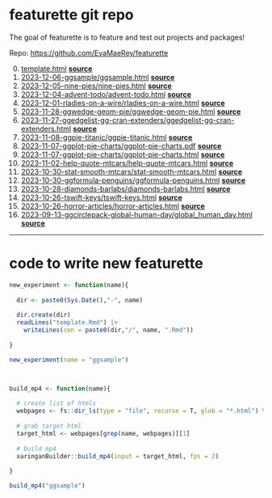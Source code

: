 
<!-- README.md is generated from README.Rmd. Please edit that file -->

# featurette git repo

<!-- badges: start -->

<!-- badges: end -->

The goal of featurette is to feature and test out projects and
packages\!

Repo: <https://github.com/EvaMaeRey/featurette>

0.  [template.html](https://evamaerey.github.io/featurette/template.html)
    **[source](https://github.com/evamaerey/featurette/blob/master/template.Rmd)**
1.  [2023-12-06-ggsample/ggsample.html](https://evamaerey.github.io/featurette/2023-12-06-ggsample/ggsample.html)
    **[source](https://github.com/evamaerey/featurette/blob/master/2023-12-06-ggsample/ggsample.Rmd)**
2.  [2023-12-05-nine-pies/nine-pies.html](https://evamaerey.github.io/featurette/2023-12-05-nine-pies/nine-pies.html)
    **[source](https://github.com/evamaerey/featurette/blob/master/2023-12-05-nine-pies/nine-pies.Rmd)**
3.  [2023-12-04-advent-todo/advent-todo.html](https://evamaerey.github.io/featurette/2023-12-04-advent-todo/advent-todo.html)
    **[source](https://github.com/evamaerey/featurette/blob/master/2023-12-04-advent-todo/advent-todo.Rmd)**
4.  [2023-12-01-rladies-on-a-wire/rladies-on-a-wire.html](https://evamaerey.github.io/featurette/2023-12-01-rladies-on-a-wire/rladies-on-a-wire.html)
    **[source](https://github.com/evamaerey/featurette/blob/master/2023-12-01-rladies-on-a-wire/rladies-on-a-wire.Rmd)**
5.  [2023-11-28-ggwedge-geom-pie/ggwedge-geom-pie.html](https://evamaerey.github.io/featurette/2023-11-28-ggwedge-geom-pie/ggwedge-geom-pie.html)
    **[source](https://github.com/evamaerey/featurette/blob/master/2023-11-28-ggwedge-geom-pie/ggwedge-geom-pie.Rmd)**
6.  [2023-11-27-ggedgelist-gg-cran-extenders/ggedgelist-gg-cran-extenders.html](https://evamaerey.github.io/featurette/2023-11-27-ggedgelist-gg-cran-extenders/ggedgelist-gg-cran-extenders.html)
    **[source](https://github.com/evamaerey/featurette/blob/master/2023-11-27-ggedgelist-gg-cran-extenders/ggedgelist-gg-cran-extenders.Rmd)**
7.  [2023-11-08-ggpie-titanic/ggpie-titanic.html](https://evamaerey.github.io/featurette/2023-11-08-ggpie-titanic/ggpie-titanic.html)
    **[source](https://github.com/evamaerey/featurette/blob/master/2023-11-08-ggpie-titanic/ggpie-titanic.Rmd)**
8.  [2023-11-07-ggplot-pie-charts/ggplot-pie-charts.pdf](https://evamaerey.github.io/featurette/2023-11-07-ggplot-pie-charts/ggplot-pie-charts.pdf)
    **[source](https://github.com/evamaerey/featurette/blob/master/2023-11-07-ggplot-pie-charts/ggplot-pie-charts.Rmd)**
9.  [2023-11-07-ggplot-pie-charts/ggplot-pie-charts.html](https://evamaerey.github.io/featurette/2023-11-07-ggplot-pie-charts/ggplot-pie-charts.html)
    **[source](https://github.com/evamaerey/featurette/blob/master/2023-11-07-ggplot-pie-charts/ggplot-pie-charts.Rmd)**
10. [2023-11-02-help-quote-mtcars/help-quote-mtcars.html](https://evamaerey.github.io/featurette/2023-11-02-help-quote-mtcars/help-quote-mtcars.html)
    **[source](https://github.com/evamaerey/featurette/blob/master/2023-11-02-help-quote-mtcars/help-quote-mtcars.Rmd)**
11. [2023-10-30-stat-smooth-mtcars/stat-smooth-mtcars.html](https://evamaerey.github.io/featurette/2023-10-30-stat-smooth-mtcars/stat-smooth-mtcars.html)
    **[source](https://github.com/evamaerey/featurette/blob/master/2023-10-30-stat-smooth-mtcars/stat-smooth-mtcars.Rmd)**
12. [2023-10-30-ggformula-penguins/ggformula-penguins.html](https://evamaerey.github.io/featurette/2023-10-30-ggformula-penguins/ggformula-penguins.html)
    **[source](https://github.com/evamaerey/featurette/blob/master/2023-10-30-ggformula-penguins/ggformula-penguins.Rmd)**
13. [2023-10-28-diamonds-barlabs/diamonds-barlabs.html](https://evamaerey.github.io/featurette/2023-10-28-diamonds-barlabs/diamonds-barlabs.html)
    **[source](https://github.com/evamaerey/featurette/blob/master/2023-10-28-diamonds-barlabs/diamonds-barlabs.Rmd)**
14. [2023-10-26-tswift-keys/tswift-keys.html](https://evamaerey.github.io/featurette/2023-10-26-tswift-keys/tswift-keys.html)
    **[source](https://github.com/evamaerey/featurette/blob/master/2023-10-26-tswift-keys/tswift-keys.Rmd)**
15. [2023-10-26-horror-articles/horror-articles.html](https://evamaerey.github.io/featurette/2023-10-26-horror-articles/horror-articles.html)
    **[source](https://github.com/evamaerey/featurette/blob/master/2023-10-26-horror-articles/horror-articles.Rmd)**
16. [2023-09-13-ggcirclepack-global-human-day/global\_human\_day.html](https://evamaerey.github.io/featurette/2023-09-13-ggcirclepack-global-human-day/global_human_day.html)
    **[source](https://github.com/evamaerey/featurette/blob/master/2023-09-13-ggcirclepack-global-human-day/global_human_day.Rmd)**

-----

# code to write new featurette

``` r
new_experiment <- function(name){
  
  dir <- paste0(Sys.Date(),"-", name)
  
  dir.create(dir)
  readLines("template.Rmd") |>
    writeLines(con = paste0(dir,"/", name, ".Rmd"))
  
} 

new_experiment(name = "ggsample")



build_mp4 <- function(name){
  
  # create list of htmls
  webpages <- fs::dir_ls(type = "file", recurse = T, glob = "*.html") %>% rev()
  
  # grab target html
  target_html <- webpages[grep(name, webpages)][1]
  
  # build mp4
  xaringanBuilder::build_mp4(input = target_html, fps = 2)
  
} 

build_mp4("ggsample")
```
